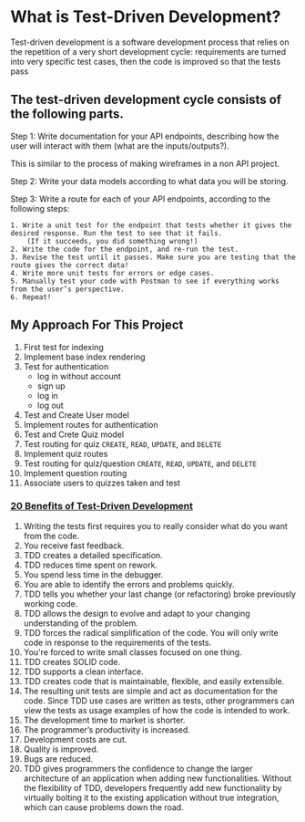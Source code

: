 # What is Test-Driven Development?
Test-driven development is a software development process that relies on the repetition of a very short development cycle: requirements are turned into very specific test cases, then the code is improved so that the tests pass

## The test-driven development cycle consists of the following parts.

Step 1: Write documentation for your API endpoints, describing how the user will interact with them (what are the inputs/outputs?). 

This is similar to the process of making wireframes in a non API project.

Step 2: Write your data models according to what data you will be storing.

Step 3: Write a route for each of your API endpoints, according to the following steps:

    1. Write a unit test for the endpoint that tests whether it gives the desired response. Run the test to see that it fails. 
        (If it succeeds, you did something wrong!)
    2. Write the code for the endpoint, and re-run the test.
    3. Revise the test until it passes. Make sure you are testing that the route gives the correct data!
    4. Write more unit tests for errors or edge cases.
    5. Manually test your code with Postman to see if everything works from the user’s perspective.
    6. Repeat!


## My Approach For This Project
1. First test for indexing
2. Implement base index rendering
3. Test for authentication
    - log in without account
    - sign up
    - log in
    - log out
4. Test and Create User model
5. Implement routes for authentication
6. Test and Crete Quiz model
7. Test routing for quiz `CREATE`, `READ`, `UPDATE`, and `DELETE`
8. Implement quiz routes
9. Test routing for quiz/question `CREATE`, `READ`, `UPDATE`, and `DELETE`
10. Implement question routing
11. Associate users to quizzes taken and test



### [20 Benefits of Test-Driven Development](https://dzone.com/articles/20-benefits-of-test-driven-development)
1. Writing the tests first requires you to really consider what do you want from the code.
2. You receive fast feedback.
3. TDD creates a detailed specification.
4. TDD reduces time spent on rework.
5. You spend less time in the debugger.
6. You are able to identify the errors and problems quickly.
7. TDD tells you whether your last change (or refactoring) broke previously working code.
8. TDD allows the design to evolve and adapt to your changing understanding of the problem.
9. TDD forces the radical simplification of the code. You will only write code in response to the requirements of the tests.
10. You're forced to write small classes focused on one thing.
11. TDD creates SOLID code.
12. TDD supports a clean interface.
13. TDD creates code that is maintainable, flexible, and easily extensible.
14. The resulting unit tests are simple and act as documentation for the code. Since TDD use cases are written as tests, other programmers can view the tests as usage examples of how the code is intended to work.
15. The development time to market is shorter.
16. The programmer’s productivity is increased.
17. Development costs are cut.
18. Quality is improved.
19. Bugs are reduced.
20. TDD gives programmers the confidence to change the larger architecture of an application when adding new functionalities. Without the flexibility of TDD, developers frequently add new functionality by virtually bolting it to the existing application without true integration, which can cause problems down the road.
